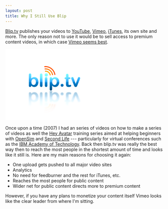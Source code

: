 ```yaml
---
layout: post
title: Why I Still Use Blip
---
```


[Blip.tv][] publishes your videos to [YouTube][], [Vimeo][], [iTunes][],
its own site and more. The only reason not to use it would be to sell
access to premium content videos, in which case [Vimeo seems best][].

![blip dot tv logo][]

Once upon a time (2007) I had an series of videos on how to make a series
of videos as well the [Hey Avatar][] training series aimed at helping
beginners with [OpenSim][] and [Second Life][] --- particularly for virtual
conferences such as the [IBM Academy of Technology][]. Back then blip.tv
was really the best way then to reach the most people in the shortest
amount of time and looks like it still is. Here are my main reasons for
choosing it again:

* One upload gets pushed to all major video sites
* Analytics
* No need for feedburner and the rest for iTunes, etc.
* Reaches the most people for public content
* Wider net for public content directs more to premium content

However, if you have any plans to monetize your content itself Vimeo
looks like the clear leader from where I'm sitting.



[Blip.tv]: http://blip.tv
[Hey Avatar]: http://archive.is/1hrWE
[IBM Academy of Technology]: http://secondlifegrid.net.s3.amazonaws.com/docs/Second_Life_Case_IBM_EN.pdf
[OpenSim]: http://opensimulator.org/ 
[Second Life]: http://www.secondlife.com/
[Vimeo]: http://vimeo.com
[Vimeo seems best]: http://www.wp101.com/blog/tutorials/10-reasons-why-you-should-never-host-your-own-videos/
[YouTube]: http://youtube.com
[blip dot tv logo]: /images/bliptv.png
[iTunes]: http://www.apple.com/itunes/podcasts/creatorfaq.html
